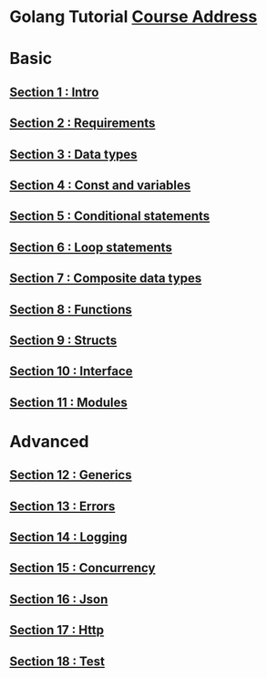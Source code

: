 # Golang Tutorial [Course Address](https://7learn.com/course/golang-expert)

# Basic
## [Section 1 : Intro](01)

## [Section 2 : Requirements](02-Introduction)

## [Section 3 : Data types](03-DataTypes)

## [Section 4 : Const and variables](04-Variables)

## [Section 5 : Conditional statements](05-ConditionalStatements)

## [Section 6 : Loop statements](06-Loops)

## [Section 7 : Composite data types](07-CompositeDataTypes)

## [Section 8 : Functions](08-Function)

## [Section 9 : Structs](09-Structs)

## [Section 10 : Interface](10-Interfaces)

## [Section 11 : Modules](11-Modules)

# Advanced

## [Section 12 : Generics](12-Generics)

## [Section 13 : Errors](13-Errors)

## [Section 14 : Logging](14-Logging)

## [Section 15 : Concurrency](15-Concurrency)

## [Section 16 : Json](16-Json)

## [Section 17 : Http](17-Http)

## [Section 18 : Test](18-Test)

